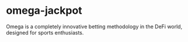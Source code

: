 # omega-jackpot
Omega is a completely innovative betting methodology in the DeFi world, designed for sports enthusiasts.
